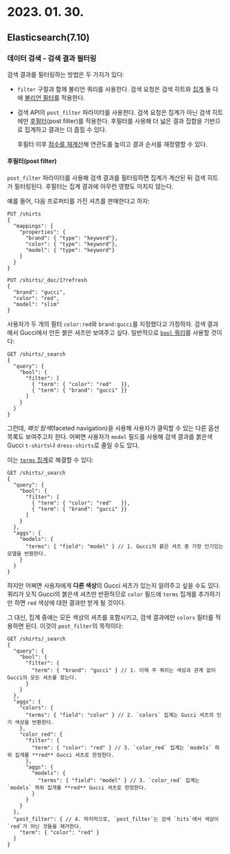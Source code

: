 # 2023. 01. 30.

## Elasticsearch(7.10)

### 데이터 검색 - 검색 결과 필터링

검색 결과를 필터링하는 방법은 두 가지가 있다:

* `filter` 구절과 함께 불리언 쿼리를 사용한다. 검색 요청은 검색 히트와 [집계][aggregation] 둘 다에 [불리언 필터][query-dsl-bool-query]를 적용한다.

* 검색 API의 `post_filter` 파라미터를 사용한다. 검색 요청은 집계가 아닌 검색 히트에만 [후필터][post-filter](post filter)를 적용한다. 후필터를 사용해 더 넓은 결과 집합을 기반으로 집계하고 결과는 더 좁힐 수 있다.

  후필터 이후 [점수를 재계산][rescore]해 연관도를 높이고 결과 순서를 재정렬할 수 있다.

#### 후필터(post filter)

`post_filter` 파라미터를 사용해 검색 결과를 필터링하면 집계가 계산된 뒤 검색 히트가 필터링된다. 후필터는 집계 결과에 아무런 영향도 미치지 않는다.

예를 들어, 다음 프로퍼티를 가진 셔츠를 판매한다고 하자:

```http
PUT /shirts
{
  "mappings": {
    "properties": {
      "brand": { "type": "keyword"},
      "color": { "type": "keyword"},
      "model": { "type": "keyword"}
    }
  }
}

PUT /shirts/_doc/1?refresh
{
  "brand": "gucci",
  "color": "red",
  "model": "slim"
}
```

사용자가 두 개의 필터 `color:red`와 `brand:gucci`를 지정했다고 가정하자. 검색 결과에서 Gucci에서 만든 붉은 셔츠만 보여주고 싶다. 일반적으로 [`bool` 쿼리][query-dsl-bool-query]를 사용할 것이다:

```http
GET /shirts/_search
{
  "query": {
    "bool": {
      "filter": [
        { "term": { "color": "red"   }},
        { "term": { "brand": "gucci" }}
      ]
    }
  }
}
```

그런데, *패싯 탐색*(faceted navigation)을 사용해 사용자가 클릭할 수 있는 다른 옵션 목록도 보여주고자 한다. 어쩌면 사용자가 `model` 필드를 사용해 검색 결과를 붉은색 Gucci `t-shirts`나 `dress-shirts`로 줄일 수도 있다.

이는 [`terms` 집계][terms-aggregation]로 해결할 수 있다:

```http
GET /shirts/_search
{
  "query": {
    "bool": {
      "filter": [
        { "term": { "color": "red"   }},
        { "term": { "brand": "gucci" }}
      ]
    }
  },
  "aggs": {
    "models": {
      "terms": { "field": "model" } // 1. Gucci의 붉은 셔츠 중 가장 인기있는 모델을 반환한다.
    }
  }
}
```

하지만 어쩌면 사용자에게 **다른 색상**의 Gucci 셔츠가 있는지 알려주고 싶을 수도 있다. 쿼리가 오직  Gucci의 붉은색 셔츠만 반환하므로 `color` 필드에 `terms` 집게를 추가하기만 하면 `red` 색상에 대한 결과만 받게 될 것이다.

그 대신, 집계 중에는 모든 색상의 셔츠를 포함시키고, 검색 결과에만 `colors` 필터를 적용하면 된다. 이것이 `post_filter`의 목적이다:

```http
GET /shirts/_search
{
  "query": {
    "bool": {
      "filter": {
        "term": { "brand": "gucci" } // 1. 이제 주 쿼리는 색상과 관계 없이 Gucci의 모든 셔츠를 찾는다.
      }
    }
  },
  "aggs": {
    "colors": {
      "terms": { "field": "color" } // 2. `colors` 집계는 Gucci 셔츠의 인기 색상을 반환한다.
    },
    "color_red": {
      "filter": {
        "term": { "color": "red" } // 3. `color_red` 집계는 `models` 하위 집게를 **red** Gucci 셔츠로 한정한다.
      },
      "aggs": {
        "models": {
          "terms": { "field": "model" } // 3. `color_red` 집계는 `models` 하위 집게를 **red** Gucci 셔츠로 한정한다.
        }
      }
    }
  },
  "post_filter": { // 4. 마지막으로, `post_filter`는 검색 `hits`에서 색상이 `red`가 아닌 것들을 제거한다.
    "term": { "color": "red" }
  }
}
```



[aggregation]: https://www.elastic.co/guide/en/elasticsearch/reference/7.10/search-aggregations.html
[query-dsl-bool-query]: https://www.elastic.co/guide/en/elasticsearch/reference/7.10/query-dsl-bool-query.html
[post-filter]: https://www.elastic.co/guide/en/elasticsearch/reference/7.10/filter-search-results.html#post-filter
[rescore]: https://www.elastic.co/guide/en/elasticsearch/reference/7.10/filter-search-results.html#rescore
[terms-aggregation]: https://www.elastic.co/guide/en/elasticsearch/reference/7.10/search-aggregations-bucket-terms-aggregation.html